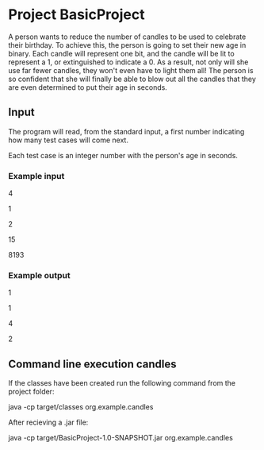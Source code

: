 # Project BasicProject

A person wants to reduce the number of candles to be used to celebrate their birthday.
To achieve this, the person is going to set their new age in binary.
Each candle will represent one bit, and the candle will be lit to represent a 1, or extinguished to indicate a 0.
As a result, not only will she use far fewer candles, they won't even have to light them all!
The person is so confident that she will finally be able to blow out all the candles that they are even determined to put their age in seconds.

## Input

The program will read, from the standard input, a first number indicating how many test cases will come next.

Each test case is an integer number with the person's age in seconds.

### Example input

4

1

2

15

8193

### Example output

1

1

4

2

## Command line execution candles

If the classes have been created run the following command from the project folder:

java -cp target/classes org.example.candles

After recieving a .jar file:

java -cp target/BasicProject-1.0-SNAPSHOT.jar org.example.candles

